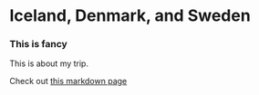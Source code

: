 # Iceland, Denmark, and Sweden

### This is fancy

This is about my trip.

Check out [this markdown page](?test)